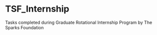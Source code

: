 # TSF_Internship
Tasks completed during Graduate Rotational Internship Program by The Sparks Foundation
